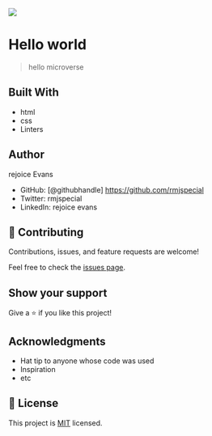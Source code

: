![](https://img.shields.io/badge/Microverse-blueviolet)

# Hello world

> hello microverse

## Built With

- html
- css
- Linters

## Author
rejoice Evans

- GitHub: [@githubhandle] https://github.com/rmjspecial
- Twitter: rmjspecial
- LinkedIn: rejoice evans

## 🤝 Contributing

Contributions, issues, and feature requests are welcome!

Feel free to check the [issues page](../../issues/).

## Show your support

Give a ⭐️ if you like this project!

## Acknowledgments

- Hat tip to anyone whose code was used
- Inspiration
- etc

## 📝 License

This project is [MIT](./MIT.md) licensed.